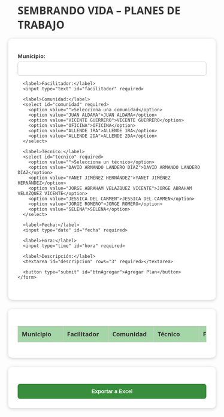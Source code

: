 <!DOCTYPE html>
<html lang="es">
<head>
  <meta charset="UTF-8">
  <title>SEMBRANDO VIDA - Planes de Trabajo</title>
  <meta name="viewport" content="width=device-width, initial-scale=1.0">
  <script src="https://cdn.sheetjs.com/xlsx-latest/package/dist/xlsx.full.min.js"></script>
  <style>
    body {
      font-family: 'Segoe UI', sans-serif;
      background: url('Shade-Tree.jpg') no-repeat center center fixed;
      background-size: cover;
      padding: 40px;
      color: #333;
      display: flex;
      flex-direction: column;
      align-items: center;
    }

    h1 {
      color: white;
      text-align: center;
      font-size: 2.2em;
      background-color: #2e7d32;
      padding: 15px 25px;
      border-radius: 12px;
      box-shadow: 0 0 8px rgba(0,0,0,0.5);
      max-width: 800px;
      width: 100%;
      margin-bottom: 25px;
    }

    .container {
      background: rgba(255, 255, 255, 0.97);
      padding: 25px;
      border-radius: 10px;
      max-width: 800px;
      width: 100%;
      box-shadow: 0 2px 10px rgba(0,0,0,0.2);
      margin-bottom: 25px;
    }

    form {
      display: flex;
      flex-direction: column;
    }

    label {
      font-weight: bold;
      margin-top: 12px;
    }

    input, select, textarea {
      padding: 10px;
      margin-top: 5px;
      border-radius: 6px;
      border: 1px solid #ccc;
      font-size: 1em;
      width: 100%;
      box-sizing: border-box;
    }

    button {
      background-color: #388e3c;
      color: white;
      padding: 12px;
      border: none;
      border-radius: 6px;
      margin-top: 20px;
      cursor: pointer;
      font-size: 1em;
      transition: background-color 0.3s ease;
      width: 100%;
    }

    button:hover {
      background-color: #2e7d32;
    }

    .btn-export {
      font-weight: bold;
    }

    table {
      width: 100%;
      border-collapse: collapse;
      margin-top: 20px;
      overflow-x: auto;
      display: block;
    }

    th, td {
      border: 1px solid #ccc;
      padding: 10px;
      text-align: left;
      background: white;
      min-width: 100px;
    }

    th {
      background-color: #a5d6a7;
      font-weight: bold;
    }

    .btn-delete, .btn-edit {
      padding: 6px 10px;
      border-radius: 4px;
      color: white;
      border: none;
      cursor: pointer;
      margin-right: 5px;
      font-size: 0.9em;
    }

    .btn-delete {
      background-color: #d32f2f;
    }

    .btn-delete:hover {
      background-color: #b71c1c;
    }

    .btn-edit {
      background-color: #1976d2;
    }

    .btn-edit:hover {
      background-color: #1565c0;
    }

    /* 🔹 Adaptación para celulares y tablets */
    @media (max-width: 768px) {
      body {
        padding: 15px;
      }

      h1 {
        font-size: 1.5em;
        padding: 10px;
      }

      .container {
        padding: 15px;
      }

      label {
        font-size: 0.95em;
      }

      input, select, textarea, button {
        font-size: 0.95em;
      }

      th, td {
        font-size: 0.85em;
        padding: 8px;
      }

      /* Permitir scroll horizontal si la tabla es muy grande */
      table {
        display: block;
        overflow-x: auto;
        white-space: nowrap;
      }

      .btn-delete, .btn-edit {
        font-size: 0.8em;
        padding: 5px 8px;
      }
    }

    @media (max-width: 480px) {
      h1 {
        font-size: 1.3em;
      }

      button {
        font-size: 0.9em;
      }
    }
  </style>
</head>
<body>

  <h1>SEMBRANDO VIDA – PLANES DE TRABAJO</h1>

  <div class="container">
    <form id="planForm">
      <label>Municipio:</label>
      <input type="text" id="municipio" required>

      <label>Facilitador:</label>
      <input type="text" id="facilitador" required>

      <label>Comunidad:</label>
      <select id="comunidad" required>
        <option value="">Selecciona una comunidad</option>
        <option value="JUAN ALDAMA">JUAN ALDAMA</option>
        <option value="VICENTE GUERRERO">VICENTE GUERRERO</option>
        <option value="OFICINA">OFICINA</option>
        <option value="ALLENDE 1RA">ALLENDE 1RA</option>
        <option value="ALLENDE 2DA">ALLENDE 2DA</option>
      </select>

      <label>Técnico:</label>
      <select id="tecnico" required>
        <option value="">Selecciona un técnico</option>
        <option value="DAVID ARMANDO LANDERO DÍAZ">DAVID ARMANDO LANDERO DÍAZ</option>
        <option value="YANET JIMÉNEZ HERNÁNDEZ">YANET JIMÉNEZ HERNÁNDEZ</option>
        <option value="JORGE ABRAHAM VELAZQUEZ VICENTE">JORGE ABRAHAM VELAZQUEZ VICENTE</option>
        <option value="JESSICA DEL CARMEN">JESSICA DEL CARMEN</option>
        <option value="JORGE ROMERO">JORGE ROMERO</option>
        <option value="SELENA">SELENA</option>
      </select>

      <label>Fecha:</label>
      <input type="date" id="fecha" required>

      <label>Hora:</label>
      <input type="time" id="hora" required>

      <label>Descripción:</label>
      <textarea id="descripcion" rows="3" required></textarea>

      <button type="submit" id="btnAgregar">Agregar Plan</button>
    </form>
  </div>

  <div class="container">
    <table id="tablaPlanes">
      <thead>
        <tr>
          <th>Municipio</th>
          <th>Facilitador</th>
          <th>Comunidad</th>
          <th>Técnico</th>
          <th>Fecha</th>
          <th>Hora</th>
          <th>Descripción</th>
          <th>Acciones</th>
        </tr>
      </thead>
      <tbody></tbody>
    </table>
  </div>

  <div class="container">
    <button class="btn-export" onclick="exportarExcel()">Exportar a Excel</button>
  </div>

  <script>
    const form = document.getElementById('planForm');
    const tabla = document.querySelector('#tablaPlanes tbody');
    const btnAgregar = document.getElementById('btnAgregar');
    const planes = [];
    let editIndex = -1;

    form.addEventListener('submit', function(e) {
      e.preventDefault();

      const plan = {
        Municipio: document.getElementById('municipio').value,
        Facilitador: document.getElementById('facilitador').value,
        Comunidad: document.getElementById('comunidad').value,
        Técnico: document.getElementById('tecnico').value,
        Fecha: document.getElementById('fecha').value,
        Hora: document.getElementById('hora').value,
        Descripción: document.getElementById('descripcion').value
      };

      if (editIndex === -1) {
        planes.push(plan);
        agregarFilaTabla(plan);
      } else {
        planes[editIndex] = plan;
        actualizarTabla();
        btnAgregar.textContent = "Agregar Plan";
        editIndex = -1;
      }

      form.reset();
    });

    function agregarFilaTabla(plan) {
      const fila = tabla.insertRow();

      fila.insertCell().textContent = plan.Municipio;
      fila.insertCell().textContent = plan.Facilitador;
      fila.insertCell().textContent = plan.Comunidad;
      fila.insertCell().textContent = plan.Técnico;
      fila.insertCell().textContent = plan.Fecha;
      fila.insertCell().textContent = plan.Hora;
      fila.insertCell().textContent = plan.Descripción;

      const celdaAcciones = fila.insertCell();

      const btnEditar = document.createElement('button');
      btnEditar.textContent = 'Editar';
      btnEditar.className = 'btn-edit';
      btnEditar.onclick = function () {
        editIndex = fila.rowIndex - 1;
        const plan = planes[editIndex];
        document.getElementById('municipio').value = plan.Municipio;
        document.getElementById('facilitador').value = plan.Facilitador;
        document.getElementById('comunidad').value = plan.Comunidad;
        document.getElementById('tecnico').value = plan.Técnico;
        document.getElementById('fecha').value = plan.Fecha;
        document.getElementById('hora').value = plan.Hora;
        document.getElementById('descripcion').value = plan.Descripción;
        btnAgregar.textContent = "Actualizar Plan";
        window.scrollTo({ top: 0, behavior: 'smooth' });
      };

      const btnEliminar = document.createElement('button');
      btnEliminar.textContent = 'Eliminar';
      btnEliminar.className = 'btn-delete';
      btnEliminar.onclick = function () {
        const index = fila.rowIndex - 1;
        planes.splice(index, 1);
        actualizarTabla();
      };

      celdaAcciones.appendChild(btnEditar);
      celdaAcciones.appendChild(btnEliminar);
    }

    function actualizarTabla() {
      tabla.innerHTML = "";
      planes.forEach(plan => agregarFilaTabla(plan));
    }

    function exportarExcel() {
      if (planes.length === 0) {
        alert("No hay planes para exportar.");
        return;
      }
      const wb = XLSX.utils.book_new();
      const ws = XLSX.utils.json_to_sheet(planes, {
        header: ["Municipio", "Facilitador", "Comunidad", "Técnico", "Fecha", "Hora", "Descripción"],
        origin: "A2" // ✅ Empieza en la fila 2
      });
      XLSX.utils.book_append_sheet(wb, ws, "Planes");
      XLSX.writeFile(wb, "planes_de_trabajo.xlsx");
    }
  </script>

</body>
</html>
